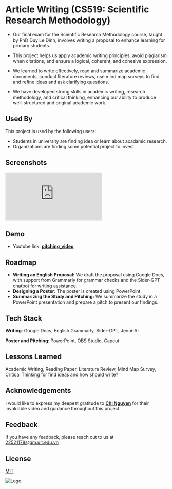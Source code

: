 # **Article Writing (CS519: Scientific Research Methodology)**

- Our final exam for the Scientific Research Methodology course, taught by PhD Duy Le Dinh, involves writing a proposal to enhance learning for primary students.

- This project helps us apply academic writing principles, avoid plagiarism when citations, and ensure a logical, coherent, and cohesive expression.

- We learned to write effectively, read and summarize academic documents, conduct literature reviews, use mind map surveys to find and refine ideas and ask clarifying questions.

- We have developed strong skills in academic writing, research methodology, and critical thinking, enhancing our ability to produce well-structured and original academic work.
## Used By

This project is used by the following users: 
- Students in university are finding idea or learn about acadamic research. 
- Organizations are finding some potential project to invest.


## Screenshots

![Poster](https://github.com/QuanHoangNgoc/CS519.O21.KHTN/blob/main/Poster.pdf)


## Demo
- Youtube link: **[pitching_video](https://youtu.be/wCOo6yuM6F8?si=ygleoJFrZY7qekCK)**
## Roadmap

- **Writing an English Proposal:** We draft the proposal using Google Docs, with support from Grammarly for grammar checks and the Sider-GPT chatbot for writing assistance.
- **Designing a Poster:** The poster is created using PowerPoint.
- **Summarizing the Study and Pitching:** We summarize the study in a PowerPoint presentation and prepare a pitch to present our findings.
## Tech Stack

**Writing**: Google Docs, English Grammarly, Sider-GPT, Jenni-AI 

**Poster and Pitching**: PowerPoint, OBS Studio, Capcut 



## Lessons Learned

Academic Writing, Reading Paper, Literature Review, Mind Map Survey, Critical Thinking for find ideas and how should write?


## Acknowledgements

I would like to express my deepest gratitude to **[Chi Nguyen](https://youtu.be/McsdCuaP7L0?si=pV67Q9oT2xmwYndA)**
 for their invaluable video and guidance throughout this project.


## Feedback

If you have any feedback, please reach out to us at 22521178@gm.uit.edu.vn


## License

[MIT](https://choosealicense.com/licenses/mit/)


![Logo](https://scontent.fdad2-1.fna.fbcdn.net/v/t39.30808-6/413843529_1740701689783624_8092325184717617985_n.jpg?_nc_cat=108&ccb=1-7&_nc_sid=6ee11a&_nc_ohc=xbc3nv6ryCEQ7kNvgFXOqM-&_nc_ht=scontent.fdad2-1.fna&oh=00_AYBUpntyFu6CtHY3dNMS4jjOeKQHJVBIANxwTvDcsOyC6w&oe=66C9D8C9)


